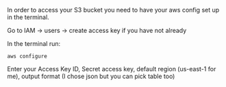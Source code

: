 In order to access your S3 bucket you need to have your aws config set up in the terminal.

Go to IAM -> users -> create access key if you have not already

In the terminal run:

```
aws configure
```

Enter your Access Key ID, Secret access key, default region (us-east-1 for me), output format (I chose json but you can pick table too)